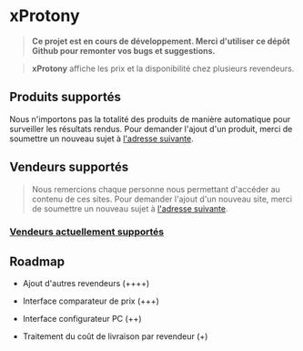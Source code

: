 # xProtony

> **Ce projet est en cours de développement. Merci d'utiliser ce dépôt Github pour remonter vos bugs et suggestions.**

> **xProtony** affiche les prix et la disponibilité chez plusieurs revendeurs.

## Produits supportés

Nous n'importons pas la totalité des produits de manière automatique pour surveiller les résultats rendus. Pour demander l'ajout d'un produit, merci de soumettre un nouveau sujet à [l'adresse suivante](https://github.com/Wanrim/xprotony/issues).

## Vendeurs supportés

> Nous remercions chaque personne nous permettant d'accéder au contenu de ces sites. Pour demander l'ajout d'un nouveau site, merci de soumettre un nouveau sujet à [l'adresse suivante](https://github.com/Wanrim/xprotony/issues).

### [Vendeurs actuellement supportés](https://github.com/Wanrim/xprotony/issues/1)

## Roadmap

- Ajout d'autres revendeurs (++++)

- Interface comparateur de prix (+++)

- Interface configurateur PC (++)

- Traitement du coût de livraison par revendeur (+)
